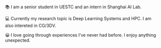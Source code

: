 📚 I am a senior student in UESTC and an intern in Shanghai AI Lab.

💻 Currently my research topic is Deep Learning Systems and HPC. I am also intereted in CG/3DV.

😀  I love going through experiences I’ve never had before. I enjoy anything unexpected.
